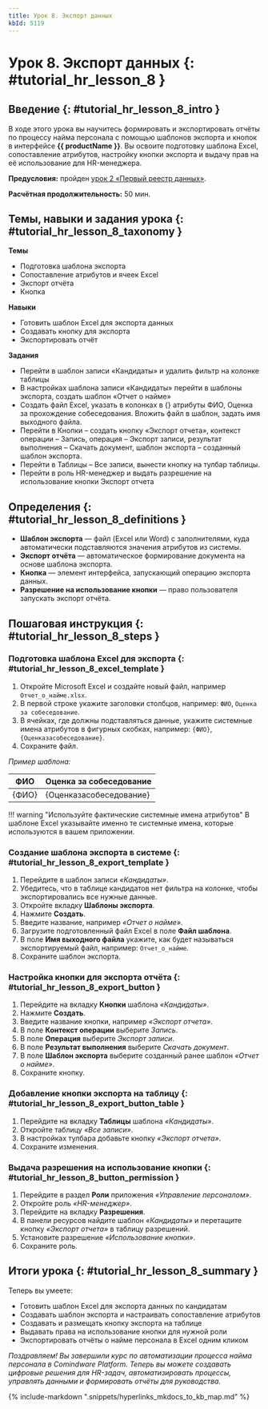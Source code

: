 ```yaml
---
title: Урок 8. Экспорт данных
kbId: 5119
---
```


# Урок 8. Экспорт данных {: #tutorial_hr_lesson_8 }

## Введение {: #tutorial_hr_lesson_8_intro }

В ходе этого урока вы научитесь формировать и экспортировать отчёты по процессу найма персонала с помощью шаблонов экспорта и кнопок в интерфейсе **{{ productName }}**. Вы освоите подготовку шаблона Excel, сопоставление атрибутов, настройку кнопки экспорта и выдачу прав на её использование для HR-менеджера.

**Предусловия:** пройден [урок 2 «Первый реестр данных»](lesson_2.md).

**Расчётная продолжительность:** 50 мин.

## Темы, навыки и задания урока {: #tutorial_hr_lesson_8_taxonomy }

**Темы**

- Подготовка шаблона экспорта
- Сопоставление атрибутов и ячеек Excel
- Экспорт отчёта
- Кнопка

**Навыки**

- Готовить шаблон Excel для экспорта данных
- Создавать кнопку для экспорта
- Экспортировать отчёт

**Задания**

- Перейти в шаблон записи «Кандидаты» и удалить фильтр на колонке таблицы
- В настройках шаблона записи «Кандидаты» перейти в шаблоны экспорта, создать шаблон «Отчет о найме»
- Создать файл Excel, указать в колонках в {} атрибуты ФИО, Оценка за прохождение  собеседования. Вложить файл в шаблон, задать имя выходного файла.
- Перейти в Кнопки – создать кнопку «Экспорт отчета», контекст операции – Запись, операция – Экспорт записи, результат выполнения – Скачать документ, шаблон экспорта – созданный шаблон экспорта.
- Перейти в Таблицы – Все записи, вынести кнопку на тулбар таблицы.
- Перейти в роль HR-менеджер и выдать разрешение на использование кнопки Экспорт отчета

## Определения {: #tutorial_hr_lesson_8_definitions }

- **Шаблон экспорта** — файл (Excel или Word) с заполнителями, куда автоматически подставляются значения атрибутов из системы.
- **Экспорт отчёта** — автоматическое формирование документа на основе шаблона экспорта.
- **Кнопка** — элемент интерфейса, запускающий операцию экспорта данных.
- **Разрешение на использование кнопки** — право пользователя запускать экспорт отчёта.

## Пошаговая инструкция {: #tutorial_hr_lesson_8_steps }

### Подготовка шаблона Excel для экспорта {: #tutorial_hr_lesson_8_excel_template }

1. Откройте Microsoft Excel и создайте новый файл, например `Отчет_о_найме.xlsx`.
2. В первой строке укажите заголовки столбцов, например: `ФИО`, `Оценка за собеседование`.
3. В ячейках, где должны подставляться данные, укажите системные имена атрибутов в фигурных скобках, например: `{ФИО}`, `{Оценказасобеседование}`.
4. Сохраните файл.

_Пример шаблона:_

| ФИО         | Оценка за собеседование |
|-------------|------------------------|
| {ФИО}       | {Оценказасобеседование} |

!!! warning "Используйте фактические системные имена атрибутов"
    В шаблоне Excel указывайте именно те системные имена, которые используются в вашем приложении.

### Создание шаблона экспорта в системе {: #tutorial_hr_lesson_8_export_template }

1. Перейдите в шаблон записи _«Кандидаты»_.
2. Убедитесь, что в таблице кандидатов нет фильтра на колонке, чтобы экспортировались все нужные данные.
3. Откройте вкладку **Шаблоны экспорта**.
4. Нажмите **Создать**.
5. Введите название, например _«Отчет о найме»_.
6. Загрузите подготовленный файл Excel в поле **Файл шаблона**.
7. В поле **Имя выходного файла** укажите, как будет называться экспортируемый файл, например: `Отчет_о_найме`.
8. Сохраните шаблон экспорта.

### Настройка кнопки для экспорта отчёта {: #tutorial_hr_lesson_8_export_button }

1. Перейдите на вкладку **Кнопки** шаблона _«Кандидаты»_.
2. Нажмите **Создать**.
3. Введите название кнопки, например _«Экспорт отчета»_.
4. В поле **Контекст операции** выберите _Запись_.
5. В поле **Операция** выберите _Экспорт записи_.
6. В поле **Результат выполнения** выберите _Скачать документ_.
7. В поле **Шаблон экспорта** выберите созданный ранее шаблон _«Отчет о найме»_.
8. Сохраните кнопку.

### Добавление кнопки экспорта на таблицу {: #tutorial_hr_lesson_8_export_button_table }

1. Перейдите на вкладку **Таблицы** шаблона _«Кандидаты»_.
2. Откройте таблицу _«Все записи»_.
3. В настройках тулбара добавьте кнопку _«Экспорт отчета»_.
4. Сохраните изменения.

### Выдача разрешения на использование кнопки {: #tutorial_hr_lesson_8_button_permission }

1. Перейдите в раздел **Роли** приложения _«Управление персоналом»_.
2. Откройте роль _«HR-менеджер»_.
3. Перейдите на вкладку **Разрешения**.
4. В панели ресурсов найдите шаблон _«Кандидаты»_ и перетащите кнопку _«Экспорт отчета»_ в таблицу разрешений.
5. Установите разрешение _«Использование кнопки»_.
6. Сохраните роль.

## Итоги урока {: #tutorial_hr_lesson_8_summary }

Теперь вы умеете:
- Готовить шаблон Excel для экспорта данных по кандидатам
- Создавать шаблон экспорта и настраивать сопоставление атрибутов
- Создавать и размещать кнопку экспорта на таблице
- Выдавать права на использование кнопки для нужной роли
- Экспортировать отчёты о найме персонала в Excel одним кликом

_Поздравляем! Вы завершили курс по автоматизации процесса найма персонала в Comindware Platform. Теперь вы можете создавать цифровые решения для HR-задач, автоматизировать процессы, управлять данными и формировать отчёты для руководства._

{% include-markdown ".snippets/hyperlinks_mkdocs_to_kb_map.md" %}
